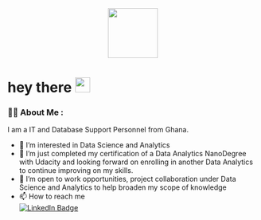 <div id="header" align="center">
  <img src="https://media.giphy.com/media/M9gbBd9nbDrOTu1Mqx/giphy.gif" width="100"/>
</div>
<h1>
  hey there
  <img src="https://media.giphy.com/media/hvRJCLFzcasrR4ia7z/giphy.gif" width="30px"/>
</h1>


### :woman_technologist: About Me :
I am a IT and Database Support Personnel from Ghana.

- 👀 I’m interested in Data Science and Analytics
- 🌱 I’m just completed my certification of a Data Analytics NanoDegree with Udacity and looking forward on enrolling in another Data Analytics to continue improving on my skills.
- 💞️ I’m open to work opportunities, project collaboration under Data Science and Analytics to help broaden my scope of knowledge
- 📫 How to reach me <div id="badges"> <a href="www.linkedin.com/in/rebecca-appiok"> <img src="https://img.shields.io/badge/LinkedIn-blue?style=for-the-badge&logo=linkedin&logoColor=white" alt="LinkedIn Badge"/></a></div>


<!---
rappiok/rappiok is a ✨ special ✨ repository because its `README.md` (this file) appears on your GitHub profile.
You can click the Preview link to take a look at your changes.
--->
